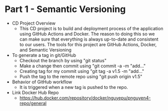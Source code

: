 # Part 1 - Semantic Versioning 
- CD Project Overview 
    - This CD project is to build and deployment process of the application using GitHub Actions and Docker. The reason to doing this so we can make sure that everything is always up-to-date and consistent to our users. The tools for this project are GitHub Actions, Docker, and Semantic Versioning
- To generate a tag in git/GitHub
    - Checkout the branch by using "git status"
    - Make a change then commit using "git commit -a -m "add..."
    - Creating tag for my commit using "git tag -a v1.5 -m "add..."
    - Push the tag to the remote repo using "git push origin v1.5"
- Behavior of GitHub workflow 
    - It is triggered when a new tag is pushed to the repo.
- Link Docker Hub Repo
    - https://hub.docker.com/repository/docker/nguyepu/pnguyen4-repo/general    
